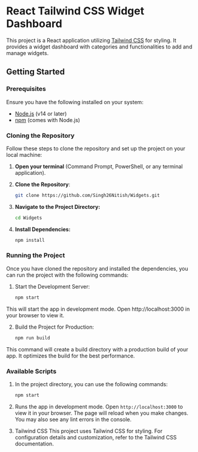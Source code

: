 # React Tailwind CSS Widget Dashboard

This project is a React application utilizing [Tailwind CSS](https://tailwindcss.com/) for styling. It provides a widget dashboard with categories and functionalities to add and manage widgets.

## Getting Started

### Prerequisites

Ensure you have the following installed on your system:

- [Node.js](https://nodejs.org/) (v14 or later)
- [npm](https://www.npmjs.com/) (comes with Node.js)

### Cloning the Repository

Follow these steps to clone the repository and set up the project on your local machine:

1. **Open your terminal** (Command Prompt, PowerShell, or any terminal application).

2. **Clone the Repository**:
   ```bash
   git clone https://github.com/Singh26Nitish/Widgets.git

3. **Navigate to the Project Directory:**
   ```bash
   cd Widgets

4. **Install Dependencies:**
   ````bash
   npm install

### Running the Project
Once you have cloned the repository and installed the dependencies, you can run the project with the following commands:

1. Start the Development Server:
   ```bash
   npm start
This will start the app in development mode. Open http://localhost:3000 in your browser to view it.

2. Build the Project for Production:
   ```bash
   npm run build
This command will create a build directory with a production build of your app. It optimizes the build for the best performance.

### Available Scripts
1. In the project directory, you can use the following commands:
   ```bash
   npm start

2. Runs the app in development mode.
   Open `http://localhost:3000` to view it in your browser.
The page will reload when you make changes. You may also see any lint errors in the console.

3. Tailwind CSS
This project uses Tailwind CSS for styling. For configuration details and customization, refer to the Tailwind CSS documentation.

